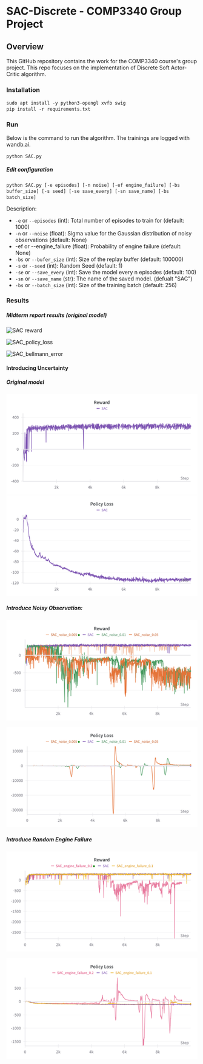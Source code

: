 # SAC-Discrete - COMP3340 Group Project

## Overview

This GitHub repository contains the work for the COMP3340 course's group project. This repo focuses on the implementation of Discrete Soft Actor-Critic algorithm.

### Installation

```
sudo apt install -y python3-opengl xvfb swig
pip install -r requirements.txt
```

### Run

Below is the command to run the algorithm. The trainings are logged with wandb.ai.

```
python SAC.py
```

##### Edit configuration

```
python SAC.py [-e episodes] [-n noise] [-ef engine_failure] [-bs buffer_size] [-s seed] [-se save_every] [-sn save_name] [-bs batch_size]
```

Description:

- `-e` or `--episodes` (int): Total number of episodes to train for (default: 1000)
- `-n` or `--noise` (float): Sigma value for the Gaussian distribution of noisy observations (default: None)
- -ef or --engine_failure (float): Probability of engine failure (default: None)
- `-bs` or `--bufer_size` (int): Size of the replay buffer (default: 100000)
- `-s` or `--seed` (int): Random Seed (default: 1)
- `-se` or `--save_every` (int): Save the model every n episodes (default: 100)
- `-sn` or `--save_name` (str): The name of the saved model. (defualt "SAC")
- `-bs` or `--batch_size` (int): Size of the training batch (default: 256)

### Results

##### Midterm report results (original model)

![SAC reward](https://github.com/yyanghly/SAC-Discrete/assets/99605351/49575458-e8c4-43d6-912e-a5a31be2c384)

![SAC_policy_loss](https://github.com/yyanghly/SAC-Discrete/assets/99605351/7ce61f87-c043-4b4b-8ef5-ffcba65449f3)

![SAC_bellmann_error](https://github.com/yyanghly/SAC-Discrete/assets/99605351/e4ea364c-a8b3-420f-901c-1bdd9b677aa7)

#### Introducing Uncertainty

##### Original model

![1713763961657](image/README/1713763961657.png)![1713763978888](image/README/1713763978888.png)

##### Introduce Noisy Observation:

![1713763472967](image/README/1713763472967.png)

![1713763496522](image/README/1713763496522.png)

##### Introduce Random Engine Failure

![1713763524630](image/README/1713763524630.png)

![1713763740519](image/README/1713763740519.png)
